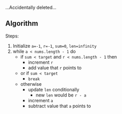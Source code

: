 …Accidentally deleted…

## Algorithm ##

Steps:
1. Initialize `a=-1`, `r=-1`, `sum=0`, `len=infinity`
2. while `a < nums.length - 1` do
   - if `sum < target` and `r < nums.length - 1` then
     - increment `r`
     - add value that `r` points to
   - or if `sum < target`
     - `break`
   - otherwise
     - update `len` conditionally
       - new `len` would be `r - a`
     - increment `a`
     - subtract value that `a` points to
